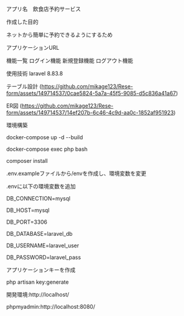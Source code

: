 アプリ名　飲食店予約サービス

作成した目的

ネットから簡単に予約できるようにするため

アプリケーションURL

機能一覧 ログイン機能 新規登録機能 ログアウト機能

使用技術 laravel 8.83.8

テーブル設計 (https://github.com/mikage123/Rese-form/assets/149714537/0cae5824-5a7a-45f5-9085-d5c836a41a67)

ER図 (https://github.com/mikage123/Rese-form/assets/149714537/14ef207b-6c46-4c9d-aa0c-1852af951923)


環境構築 

docker-compose up -d --build

docker-compose exec php bash

composer install

.env.exampleファイルから/envを作成し、環境変数を変更

.envに以下の環境変数を追加

DB_CONNECTION=mysql

DB_HOST=mysql

DB_PORT=3306

DB_DATABASE=laravel_db

DB_USERNAME=laravel_user

DB_PASSWORD=laravel_pass

アプリケーションキーを作成

php artisan key:generate

開発環境:http://localhost/

phpmyadmin:http://localhost:8080/

